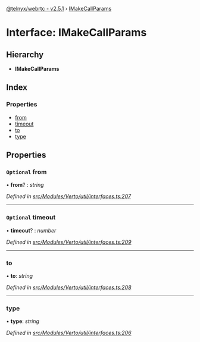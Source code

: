 [@telnyx/webrtc - v2.5.1](../README.md) › [IMakeCallParams](imakecallparams.md)

# Interface: IMakeCallParams

## Hierarchy

* **IMakeCallParams**

## Index

### Properties

* [from](imakecallparams.md#optional-from)
* [timeout](imakecallparams.md#optional-timeout)
* [to](imakecallparams.md#to)
* [type](imakecallparams.md#type)

## Properties

### `Optional` from

• **from**? : *string*

*Defined in [src/Modules/Verto/util/interfaces.ts:207](https://github.com/team-telnyx/webrtc/blob/main/packages/js/src/Modules/Verto/util/interfaces.ts#L207)*

___

### `Optional` timeout

• **timeout**? : *number*

*Defined in [src/Modules/Verto/util/interfaces.ts:209](https://github.com/team-telnyx/webrtc/blob/main/packages/js/src/Modules/Verto/util/interfaces.ts#L209)*

___

###  to

• **to**: *string*

*Defined in [src/Modules/Verto/util/interfaces.ts:208](https://github.com/team-telnyx/webrtc/blob/main/packages/js/src/Modules/Verto/util/interfaces.ts#L208)*

___

###  type

• **type**: *string*

*Defined in [src/Modules/Verto/util/interfaces.ts:206](https://github.com/team-telnyx/webrtc/blob/main/packages/js/src/Modules/Verto/util/interfaces.ts#L206)*
